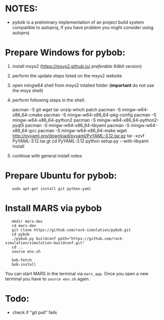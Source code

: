 # NOTES:

  - pybob is a preliminary implementation of an project build system compatible
     to autoproj, if you have problem you might consider using autoproj

# Prepare Windows for pybob:

  1. install msys2 (https://msys2.github.io/ *preferable 64bit version*)
  2. perform the update steps listed on the msys2 website
  3. open mingw64 shell from msys2 intalled folder
     (**important** do not use the msys shell)
  4. perform following steps in the shell:

        pacman -S git wget tar unzip which patch
        pacman -S mingw-w64-x86_64-cmake
        pacman -S mingw-w64-x86_64-pkg-config
        pacman -S mingw-w64-x86_64-python2
        pacman -S mingw-w64-x86_64-python2-pyqt5
        pacman -S mingw-w64-x86_64-libyaml
        pacman -S mingw-w64-x86_64-gcc
        pacman -S mingw-w64-x86_64-make
        wget http://pyyaml.org/download/pyyaml/PyYAML-3.12.tar.gz
        tar -xzvf PyYAML-3.12.tar.gt
        cd PyYAML-3.12
        python setup.py --with-libyaml install

  5. continue with general install notes

# Prepare Ubuntu for pybob:

       sudo apt-get install git python-yaml

# Install MARS via pybob

       mkdir mars-dev
       cd mars-dev
       git clone https://github.com/rock-simulation/pybob.git
       cd pybob
       ./pybob.py buildconf path="https://github.com/rock-simulation/simulation-buildconf.git"
       cd ..
       source env.sh

       bob-fetch
       bob-install

  You can start MARS in the terminal via `mars_app`.
  Once you open a new terminal you have to `source env.sh` again.
  
# Todo:
  - check if "git pull" fails
